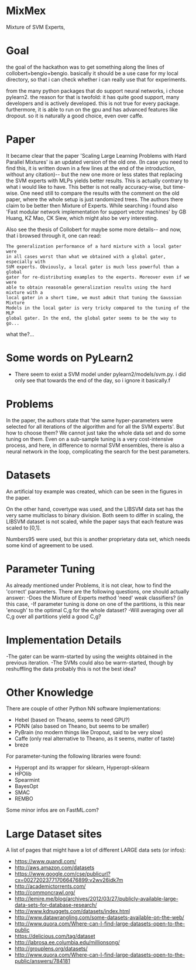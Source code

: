 
MixMex
======

Mixture of SVM Experts,


Goal
====

the goal of the hackathon was to get something along the lines of 
collobert+bengio+bengio.
basically it should be a use case for my local directory, so that i
can check whether i can really use that for experiments.

from the many python packages that do support neural networks,
i chose pylearn2. the reason for that is twofold: it has quite good
support, many developers and is actively developed. this is not
true for every package. furthermore, it is able to run on the gpu
and has advanced features like dropout. so it is naturally a good 
choice, even over caffe.


Paper
====

It became clear that the paper 'Scaling Large Learning Problems
with Hard Parallel Mixtures' is an updated version of the old one.
(In case you need to find this, it is written down in a few lines at
the end of the introduction, without any citation)-- but the new one
more or less states that replacing the SVM experts with MLPs yields
better results. This is actually contrary to what i would like to have.
This better is not really accuracy-wise, but time-wise. One need
still to compare the results with the comment on the old paper,
where the whole setup is just randomized trees. The authors there
claim to be better then Mixture of Experts.
While searching i found also 
'Fast modular network implementation for support vector machines'
by GB Huang, KZ Mao, CK Siew, which might also be very interesting.

Also see the thesis of Collobert for maybe some more details-- and
now, that i browsed through it, one can read:

	The generalization performance of a hard mixture with a local gater were
	in all cases worst than what we obtained with a global gater, especially with
	SVM experts. Obviously, a local gater is much less powerful than a global
	gater for re-distributing examples to the experts. Moreover even if we were
	able to obtain reasonable generalization results using the hard mixture with a
	local gater in a short time, we must admit that tuning the Gaussian Mixture
	Models in the local gater is very tricky compared to the tuning of the MLP
	global gater. In the end, the global gater seems to be the way to go...

what the?...



Some words on PyLearn2
===================

- There seem to exist a SVM model under pylearn2/models/svm.py.
i did only see that towards the end of the day, so i ignore it basically.f


Problems
=======

In the paper, the authors state that 'the same hyper-parameters
were selected for all iterations of the algorithm and for all the
SVM experts'. But how to choose them? We cannot just take the
whole data set and do some tuning on them. Even on a sub-sample
tuning is a very cost-intensive process, and here, in difference to
normal SVM ensembles, there is also a neural network in the loop,
complicating the search for the best parameters. 


Datasets
======

An artificial toy example was created, which can be seen in the 
figures in the paper. 

On the other hand, covertype was used, and the LIBSVM data set
has the very same multiclass to binary division. Both seem to 
differ in scaling, the LIBSVM dataset is not scaled, while the paper
says that each feature was scaled to [0,1]. 

Numbers95 were used, but this is another proprietary data set,
which needs some kind of agreement to be used.



Parameter Tuning
=============

As already mentioned under Problems, it is not clear, how to find
the 'correct' parameters. There are the following questions, one
should actually answer:
	-Does the Mixture of Experts method 'need' weak classifiers?
		(in this case, 
	-If parameter tuning is done on one of the partitions, is this 
		near 'enough' to the optimal C,g for the whole dataset? 
	-Will averaging over all C,g over all partitions yield a good C,g?
	
	

Implementation Details
=================

-The gater can be warm-started by using the weights obtained in
the previous iteration.
-The SVMs could also be warm-started, though by reshuffling the
data probably this is not the best idea?


Other Knowledge
=============

There are couple of other Python NN software Implementations:

* Hebel (based on Theano, seems to need GPU?)
* PDNN (also based on Theano, but seems to be smaller)
* PyBrain (no modern things like Dropout, said to be very slow)
* Caffe (only real alternative to Theano, as it seems, matter of taste)
* breze
	
For parameter-tuning the following libraries were found:

* Hyperopt and its wrapper for sklearn, Hyperopt-sklearn
* HPOlib
* Spearmint
* BayesOpt
* SMAC
* REMBO
	
Some minor infos are on FastML.com?



Large Dataset sites
==============

A list of pages that might have a lot of different LARGE data sets (or infos):

- https://www.quandl.com/
- http://aws.amazon.com/datasets
- https://www.google.com/cse/publicurl?cx=002720237717066476899:v2wv26idk7m
- http://academictorrents.com/
- http://commoncrawl.org/
- http://lemire.me/blog/archives/2012/03/27/publicly-available-large-data-sets-for-database-research/
- http://www.kdnuggets.com/datasets/index.html
- http://www.datawrangling.com/some-datasets-available-on-the-web/
- http://www.quora.com/Where-can-I-find-large-datasets-open-to-the-public
- https://delicious.com/tag/dataset
- http://labrosa.ee.columbia.edu/millionsong/
- http://grouplens.org/datasets/
- http://www.quora.com/Where-can-I-find-large-datasets-open-to-the-public/answers/784181
	
	
	